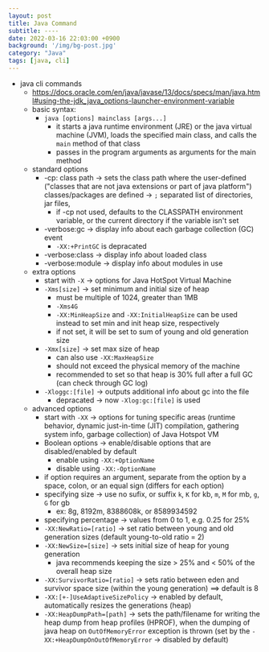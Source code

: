 ```yaml
---
layout: post
title: Java Command
subtitle: ----
date: 2022-03-16 22:03:00 +0900
background: '/img/bg-post.jpg'
category: "Java"
tags: [java, cli]
---
```


* java cli commands
    * https://docs.oracle.com/en/java/javase/13/docs/specs/man/java.html#using-the-jdk_java_options-launcher-environment-variable
    * basic syntax:
        * `java [options] mainclass [args...]`
            * it starts a java runtime environment (JRE) or the java virtual machine (JVM), loads the specified main class, and calls the `main` method of that class
            * passes in the program arguments as arguments for the main method
    * standard options
        * -cp: class path -> sets the class path where the user-defined ("classes that are not java extensions or part of java platform") classes/packages are defined -> `;` separated list of directories, jar files,
            * if -cp not used, defaults to the CLASSPATH environment variable, or the current directory if the variable isn't set
        * -verbose:gc -> display info about each garbage collection (GC) event
            * `-XX:+PrintGC` is depracated
        * -verbose:class -> display info about loaded class
        * -verbose:module -> display info about modules in use
    * extra options
        * start with `-X` -> options for Java HotSpot Virtual Machine
        * `-Xms[size]` -> set minimum and initial size of heap
            * must be multiple of 1024, greater than 1MB
            * `-Xms4G`
            * `-XX:MinHeapSize` and `-XX:InitialHeapSize` can be used instead 
            to set min and init heap size, respectively
            * if not set, it will be set to sum of young and old generation size
        * `-Xmx[size]` -> set max size of heap
            * can also use `-XX:MaxHeapSize`
            * should not exceed the physical memory of the machine
            * recommended to set so that heap is 30% full after a full GC (can check through GC log)
        * `-Xloggc:[file]` -> outputs additional info about gc into the file
            * depracated -> now `-Xlog:gc:[file]` is used
    * advanced options 
        * start with `-XX` -> options for tuning specific areas (runtime behavior, dynamic just-in-time (JIT) compilation, gathering system info, garbage collection) of Java Hotspot VM
        * Boolean options -> enable/disable options that are disabled/enabled by default
            * enable using `-XX:+OptionName`
            * disable using `-XX:-OptionName`
        * if option requires an argument, separate from the option by a space, colon, or an equal sign (differs for each option)
        * specifying size -> use no sufix, or suffix `k`, `K` for kb, `m`, `M` for mb, `g`, `G` for gb
            * ex:  8g, 8192m, 8388608k, or 8589934592
        * specifying percentage -> values from 0 to 1, e.g. 0.25 for 25%
        * `-XX:NewRatio=[ratio]` -> set ratio between young and old generation sizes (default young-to-old ratio = 2)
        * `-XX:NewSize=[size]` -> sets initial size of heap for young generation 
            * java recommends keeping the size > 25% and < 50% of the overall heap size
        * `-XX:SurvivorRatio=[ratio]` -> sets ratio between eden and survivor space size (within the young generation) ==> default is 8
        * `-XX:[+-]UseAdaptiveSizePolicy` -> enabled by default, automatically resizes the generations (heap)
        * `-XX:HeapDumpPath=[path]` -> sets the path/filename for writing the heap dump from heap profiles (HPROF), when the dumping of java heap on `OutOfMemoryError` exception is thrown (set by the `-XX:+HeapDumpOnOutOfMemoryError` -> disabled by default)
